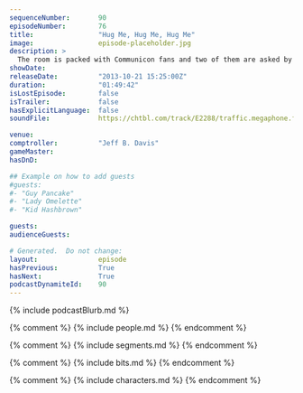 ```yaml
---
sequenceNumber:       90
episodeNumber:        76
title:                "Hug Me, Hug Me, Hug Me"
image:                episode-placeholder.jpg
description: >
  The room is packed with Communicon fans and two of them are asked by Mayor Harmon to come on stage and discuss a recent internet exchange about why they feel Dan should "stop talking." A lengthy game of D&D then ensues.
showDate:             
releaseDate:          "2013-10-21 15:25:00Z"
duration:             "01:49:42"
isLostEpisode:        false
isTrailer:            false
hasExplicitLanguage:  false
soundFile:            https://chtbl.com/track/E2288/traffic.megaphone.fm/STA8107073170.mp3?updated=1555623040

venue:                
comptroller:          "Jeff B. Davis"
gameMaster:           
hasDnD:               

## Example on how to add guests
#guests:
#- "Guy Pancake"
#- "Lady Omelette"
#- "Kid Hashbrown"

guests:
audienceGuests:

# Generated.  Do not change:
layout:               episode
hasPrevious:          True
hasNext:              True
podcastDynamiteId:    90
---
```


{% include podcastBlurb.md %}

{% comment %}
{% include people.md %}
{% endcomment %}

{% comment %}
{% include segments.md %}
{% endcomment %}

{% comment %}
{% include bits.md %}
{% endcomment %}

{% comment %}
{% include characters.md %}
{% endcomment %}
